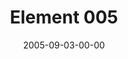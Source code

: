 ---
layout: message
category: message
series: "Elements"
title: "Element 005"
date: 2005-09-03-00-00
message_id: 104
audio: "http://s3.amazonaws.com/crossroads-media/media/legacy/mp3/Elements_05_09-04-05_Element_5.mp3"
audio-duration: "39:06"
explicit: false
---